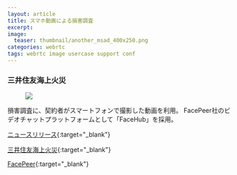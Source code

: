 ```yaml
---
layout: article
title: スマホ動画による損害調査
excerpt: 
image:
  teaser: thumbnail/another_msad_400x250.png
categories: webrtc
tags: webrtc image usercase support conf
---
```


### 三井住友海上火災

<figure>
	<img src="{{ site.url }}{{ site.baseurl }}/images/pages/msad.jpg">
</figure>

損害調査に、契約者がスマートフォンで撮影した動画を利用。
FacePeer社のビデオチャットプラットフォームとして「FaceHub」を採用。

[ニュースリリース](https://www.face-peer.com/news/detail/170313.html){:target="_blank"}

[三井住友海上火災](http://www.ms-ins.com/){:target="_blank"}

[FacePeer](https://www.face-peer.com/index){:target="_blank"}
